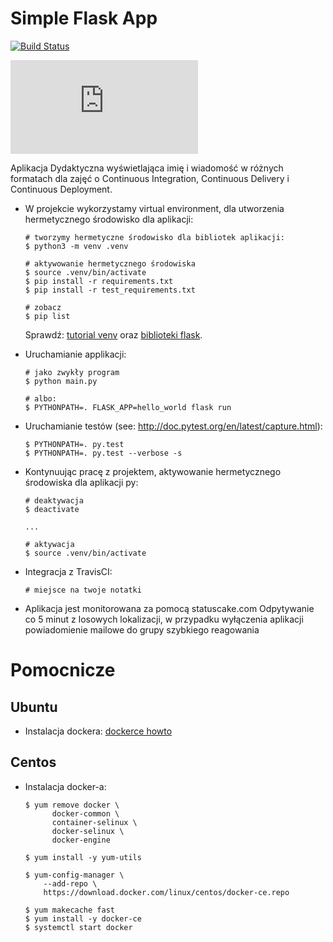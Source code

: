 # Simple Flask App 
[![Build Status](https://travis-ci.com/Cmaiek/se_hello_printer_app.svg?branch=master)](https://travis-ci.com/Cmaiek/se_hello_printer_app)

[![Uptime Status](https://app.statuscake.com/button/index.php?Track=6003142&Days=1&Design=2)](app.statuscake.com)

Aplikacja Dydaktyczna wyświetlająca imię i wiadomość w różnych formatach dla zajęć
o Continuous Integration, Continuous Delivery i Continuous Deployment.

- W projekcie wykorzystamy virtual environment, dla utworzenia hermetycznego środowisko dla aplikacji:

  ```
  # tworzymy hermetyczne środowisko dla bibliotek aplikacji:
  $ python3 -m venv .venv

  # aktywowanie hermetycznego środowiska
  $ source .venv/bin/activate
  $ pip install -r requirements.txt
  $ pip install -r test_requirements.txt

  # zobacz
  $ pip list
  ```

  Sprawdź: [tutorial venv](https://docs.python.org/3/tutorial/venv.html) oraz [biblioteki flask](http://flask.pocoo.org).

- Uruchamianie applikacji:

  ```
  # jako zwykły program
  $ python main.py

  # albo:
  $ PYTHONPATH=. FLASK_APP=hello_world flask run
  ```

- Uruchamianie testów (see: http://doc.pytest.org/en/latest/capture.html):

  ```
  $ PYTHONPATH=. py.test
  $ PYTHONPATH=. py.test --verbose -s
  ```

- Kontynuując pracę z projektem, aktywowanie hermetycznego środowiska dla aplikacji py:

  ```
  # deaktywacja
  $ deactivate
  ```

  ```
  ...

  # aktywacja 
  $ source .venv/bin/activate
  ```

- Integracja z TravisCI:

  ```
  # miejsce na twoje notatki
  ```


- Aplikacja jest monitorowana za pomocą statuscake.com
Odpytywanie co 5 minut z losowych lokalizacji, w przypadku wyłączenia aplikacji powiadomienie mailowe do grupy szybkiego reagowania
# Pomocnicze

## Ubuntu

- Instalacja dockera: [dockerce howto](https://docs.docker.com/install/linux/docker-ce/ubuntu/)

## Centos

- Instalacja docker-a:

  ```
  $ yum remove docker \
        docker-common \
        container-selinux \
        docker-selinux \
        docker-engine

  $ yum install -y yum-utils

  $ yum-config-manager \
      --add-repo \
      https://download.docker.com/linux/centos/docker-ce.repo

  $ yum makecache fast
  $ yum install -y docker-ce
  $ systemctl start docker
  ```
